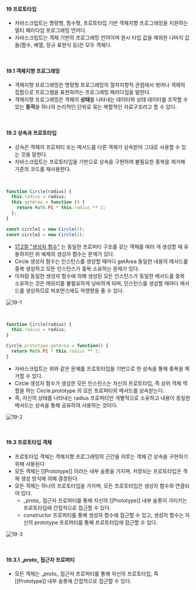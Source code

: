 #### 19 프로토타입
- 자바스크립트는 명령형, 함수형, 프로토타입 기반 객체지향 프로그래밍을 지원하는 멀티 패러다임 프로그래밍 언어다.
- 자바스크립트는 객체 기반의 프로그래밍 언어이며 원시 타입 값을 제외한 나머지 값들(함수, 배열, 정규 표현식 등)은 모두 객체다.

<br />

#### 19.1 객체지향 프로그래밍
- 객체지향 프로그래밍은 명령형 프로그래밍의 절차지향적 관점에서 벗어나 객체의 집합으로 프로그램을 표현하려는 프로그래밍 패러다임을 말한다.
- 객체지향 프로그래밍은 객체의 **상태**를 나타내는 데이터와 상태 데이터를 조작할 수 있는 **동작**을 하나의 논리적인 단위로 묶는 복합적인 자료구조라고 할 수 있다.

<br />

#### 19.2 상속과 프로토타입
- 상속은 객체의 프로퍼티 또는 메서드를 다른 객체가 상속받아 그대로 사용할 수 있는 것을 말한다.
- 자바스크립트는 프로토타입을 기반으로 상속을 구현하여 불필요한 중복을 제거해 기존의 코드를 재사용한다.

<br />

```js
function Circle(radius) {
  this.radius = radius;
  this.getArea = function () {
    return Math.PI * this.radius ** 2; 
  };
}

const circle1 = new Circle(1);
const circle2 = new Circle(2);
```
- [17.2절 "생성자 함수"](https://github.com/darkmyu/note/tree/main/01_%EB%AA%A8%EB%8D%98_%EC%9E%90%EB%B0%94%EC%8A%A4%ED%81%AC%EB%A6%BD%ED%8A%B8_Deep_Dive/CH_17_%EC%83%9D%EC%84%B1%EC%9E%90_%ED%95%A8%EC%88%98%EC%97%90_%EC%9D%98%ED%95%9C_%EA%B0%9D%EC%B2%B4_%EC%83%9D%EC%84%B1#1722-%EC%83%9D%EC%84%B1%EC%9E%90-%ED%95%A8%EC%88%98%EC%97%90-%EC%9D%98%ED%95%9C-%EA%B0%9D%EC%B2%B4-%EC%83%9D%EC%84%B1-%EB%B0%A9%EC%8B%9D%EC%9D%98-%EC%9E%A5%EC%A0%90) 는 동일한 프로퍼티 구조를 갖는 객체를 여러 개 생성할 때 유용하지만 위 예제의 생성자 함수는 문제가 있다.
- Circle 생성자 함수는 인스턴스를 생성할 때마다 getArea 동일한 내용의 메서드를 중복 생성하고 모든 인스턴스가 중복 소유하는 문제가 있다.
- 이처럼 동일한 생성자 함수에 의해 생성된 모든 인스턴스가 동일한 메서드를 중복 소유하는 것은 메모리를 불필요하게 낭비하게 되며, 인스턴스를 생성할 때마다 메서드를 생성하므로 퍼포먼스에도 악영향을 줄 수 있다.

![19-1](https://github.com/user-attachments/assets/14f08eed-4cf8-4a47-b519-d7e54dfa51e3)

<br />

```js
function Circle(radius) {
  this.radius = radius;
}

Circle.prototype.getArea = function() {
  return Math.PI * this.radius ** 2;
}
```
- 자바스크립트는 위와 같은 문제를 프로토타입을 기반으로 한 상속을 통해 중복을 제거할 수 있다.
- Circle 생성자 함수가 생성한 모든 인스턴스는 자신의 프로토타입, 즉 상위 객체 역할을 하는 Circle.prototype 의 모든 프로퍼티와 메서드를 상속받는다.
- 즉, 자신의 상태를 나타내는 radius 프로퍼티만 개별적으로 소유하고 내용이 동일한 메서드는 상속을 통해 공유하여 사용하는 것이다.

![19-2](https://github.com/user-attachments/assets/e85827b7-f858-406d-80b8-8e23a67b145e)

<br />

#### 19.3 프로토타입 객체
- 프로토타입 객체는 객체지향 프로그래밍의 근간을 이루는 객체 간 상속을 구현하기 위해 사용된다.
- 모든 객체는 [[Prototype]]  이라는 내부 슬롯을 가지며, 저장되는 프로토타입은 객체 생성 방식에 의해 결정된다.
- 모든 객체는 하나의 프로토타입을 가지며, 모든 프로토타입은 생성자 함수와 연결되어 있다.
  - \__proto\__ 접근자 프로퍼티를 통해 자신의 [[Prototype]] 내부 슬롯이 가리키는 프로토타입에 간접적으로 접근할 수 있다.
  - constructor 프로퍼티를 통해 생성자 함수에 접근할 수 있고, 생성자 함수는 자신의 prototype 프로퍼티를 통해 프로토타입에 접근할 수 있다.

![19-3](https://github.com/user-attachments/assets/aea50e3c-7e67-4af8-b36d-94f2e386b50b)

<br />

#### 19.3.1 \__proto\__ 접근자 프로퍼티
- 모든 객체는 \__proto\__ 접근자 프로퍼티를 통해 자신의 프로토타입, 즉 [[Prototype]] 내부 슬롯에 간접적으로 접근할 수 있다. 
